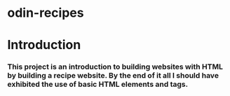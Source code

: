# odin-recipes
# Introduction
### This project is an introduction to building websites with HTML by building a recipe website. By the end of it all I should have exhibited the use of basic HTML elements and tags.